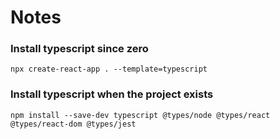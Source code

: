 # Notes
### Install typescript since zero
`npx create-react-app . --template=typescript`

### Install typescript when the project exists
`npm install --save-dev typescript @types/node @types/react @types/react-dom @types/jest`